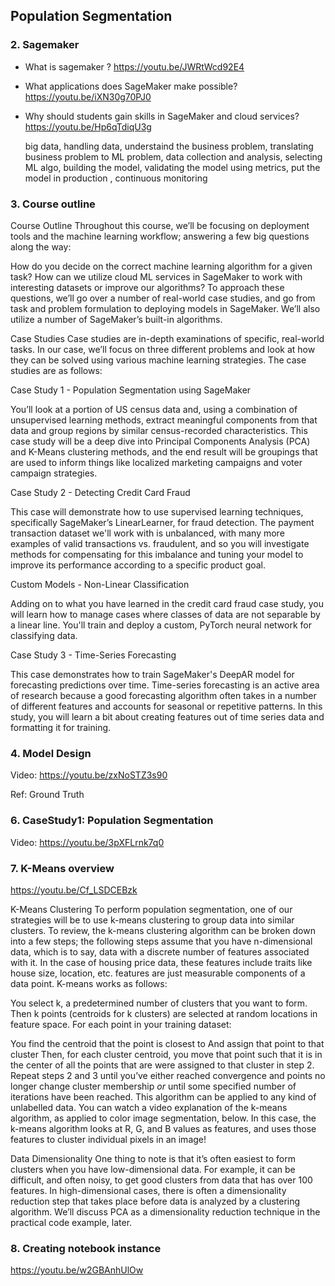 ## Population Segmentation 

### 2. Sagemaker 

- What is sagemaker ? https://youtu.be/JWRtWcd92E4

- What applications does SageMaker make possible? https://youtu.be/iXN30g70PJ0

- Why should students gain skills in SageMaker and cloud services? https://youtu.be/Hp6qTdiqU3g

  big data, handling data, understaind the business problem, translating business problem to ML problem, data collection and analysis, 
  selecting ML algo, building the model, validating the model using metrics, put the model in production , continuous monitoring 

### 3. Course outline 

Course Outline
Throughout this course, we’ll be focusing on deployment tools and the machine learning workflow; answering a few big questions along the way:

How do you decide on the correct machine learning algorithm for a given task?
How can we utilize cloud ML services in SageMaker to work with interesting datasets or improve our algorithms?
To approach these questions, we’ll go over a number of real-world case studies, and go from task and problem formulation to deploying models in SageMaker. We’ll also utilize a number of SageMaker’s built-in algorithms.

Case Studies
Case studies are in-depth examinations of specific, real-world tasks. In our case, we’ll focus on three different problems and look at how they can be solved using various machine learning strategies. The case studies are as follows:

Case Study 1 - Population Segmentation using SageMaker

You’ll look at a portion of US census data and, using a combination of unsupervised learning methods, extract meaningful components from that data and group regions by similar census-recorded characteristics. This case study will be a deep dive into Principal Components Analysis (PCA) and K-Means clustering methods, and the end result will be groupings that are used to inform things like localized marketing campaigns and voter campaign strategies.

Case Study 2 - Detecting Credit Card Fraud

This case will demonstrate how to use supervised learning techniques, specifically SageMaker’s LinearLearner, for fraud detection. The payment transaction dataset we'll work with is unbalanced, with many more examples of valid transactions vs. fraudulent, and so you will investigate methods for compensating for this imbalance and tuning your model to improve its performance according to a specific product goal.

Custom Models - Non-Linear Classification

Adding on to what you have learned in the credit card fraud case study, you will learn how to manage cases where classes of data are not separable by a linear line. You'll train and deploy a custom, PyTorch neural network for classifying data.

Case Study 3 - Time-Series Forecasting

This case demonstrates how to train SageMaker's DeepAR model for forecasting predictions over time. Time-series forecasting is an active area of research because a good forecasting algorithm often takes in a number of different features and accounts for seasonal or repetitive patterns. In this study, you will learn a bit about creating features out of time series data and formatting it for training.

### 4. Model Design

Video: https://youtu.be/zxNoSTZ3s90

Ref: Ground Truth 

### 6. CaseStudy1: Population Segmentation 

Video: https://youtu.be/3pXFLrnk7q0

### 7. K-Means overview 

https://youtu.be/Cf_LSDCEBzk

K-Means Clustering
To perform population segmentation, one of our strategies will be to use k-means clustering to group data into similar clusters. To review, the k-means clustering algorithm can be broken down into a few steps; the following steps assume that you have n-dimensional data, which is to say, data with a discrete number of features associated with it. In the case of housing price data, these features include traits like house size, location, etc. features are just measurable components of a data point. K-means works as follows:

You select k, a predetermined number of clusters that you want to form. Then k points (centroids for k clusters) are selected at random locations in feature space. For each point in your training dataset:

You find the centroid that the point is closest to
And assign that point to that cluster
Then, for each cluster centroid, you move that point such that it is in the center of all the points that are were assigned to that cluster in step 2.
Repeat steps 2 and 3 until you’ve either reached convergence and points no longer change cluster membership _or_ until some specified number of iterations have been reached.
This algorithm can be applied to any kind of unlabelled data. You can watch a video explanation of the k-means algorithm, as applied to color image segmentation, below. In this case, the k-means algorithm looks at R, G, and B values as features, and uses those features to cluster individual pixels in an image!

Data Dimensionality
One thing to note is that it’s often easiest to form clusters when you have low-dimensional data. For example, it can be difficult, and often noisy, to get good clusters from data that has over 100 features. In high-dimensional cases, there is often a dimensionality reduction step that takes place before data is analyzed by a clustering algorithm. We’ll discuss PCA as a dimensionality reduction technique in the practical code example, later.

### 8. Creating notebook instance 

https://youtu.be/w2GBAnhUlOw




















